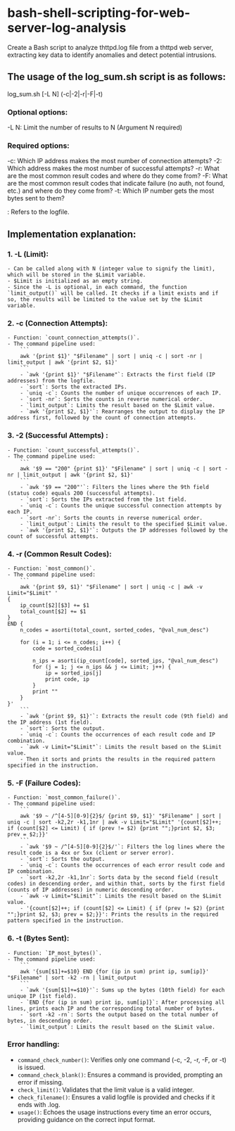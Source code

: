 # bash-shell-scripting-for-web-server-log-analysis
Create a Bash script to analyze thttpd.log file from a thttpd web server, extracting key data to identify anomalies and detect potential intrusions.

## The usage of the log_sum.sh script is as follows:

log_sum.sh [-L N] (-c|-2|-r|-F|-t) <filename>

### Optional options:
-L N: Limit the number of results to N (Argument N required)

### Required options:
-c: Which IP address makes the most number of connection attempts?
-2: Which address makes the most number of successful attempts?
-r: What are the most common result codes and where do they come from?
-F: What are the most common result codes that indicate failure (no auth, not found, etc.) and where do they come from?
-t: Which IP number gets the most bytes sent to them?

<filename>: Refers to the logfile.

## Implementation explanation:

### 1.  -L (Limit):
    - Can be called along with N (integer value to signify the limit), which will be stored in the $Limit variable.
    - $Limit is initialized as an empty string.
    - Since the -L is optional, in each command, the function `limit_output()` will be called. It checks if a limit exists and if so, the results will be limited to the value set by the $Limit variable.

### 2. -c (Connection Attempts):
    - Function: `count_connection_attempts()`.
    - The command pipeline used:
        ```
        awk '{print $1}' "$Filename" | sort | uniq -c | sort -nr | limit_output | awk '{print $2, $1}'
        ``` 
        - `awk '{print $1}' "$Filename"`: Extracts the first field (IP addresses) from the logfile.
        - `sort`: Sorts the extracted IPs.
        - `uniq -c`: Counts the number of unique occurrences of each IP.
        - `sort -nr`: Sorts the counts in reverse numerical order.
        - `limit_output`: Limits the result based on the $Limit value.
        - `awk '{print $2, $1}'`: Rearranges the output to display the IP address first, followed by the count of connection attempts.

### 3. -2 (Successful Attempts) :
    - Function: `count_successful_attempts()`.
    - The command pipeline used:
        ```
        awk '$9 == "200" {print $1}' "$Filename" | sort | uniq -c | sort -nr | limit_output | awk '{print $2, $1}'
        ```    
        - `awk '$9 == "200"'`: Filters the lines where the 9th field (status code) equals 200 (successful attempts).
        - `sort`: Sorts the IPs extracted from the 1st field.
        - `uniq -c`: Counts the unique successful connection attempts by each IP.
        - `sort -nr`: Sorts the counts in reverse numerical order.
        - `limit_output`: Limits the result to the specified $Limit value.
        - `awk '{print $2, $1}'`: Outputs the IP addresses followed by the count of successful attempts.

### 4. -r (Common Result Codes):
    - Function: `most_common()`.
    - The command pipeline used:
        ```
        awk '{print $9, $1}' "$Filename" | sort | uniq -c | awk -v Limit="$Limit" '
    {
        ip_count[$2][$3] += $1
        total_count[$2] += $1
    }
    END {
        n_codes = asorti(total_count, sorted_codes, "@val_num_desc")

        for (i = 1; i <= n_codes; i++) {
            code = sorted_codes[i]

            n_ips = asorti(ip_count[code], sorted_ips, "@val_num_desc")
            for (j = 1; j <= n_ips && j <= Limit; j++) {
                ip = sorted_ips[j]
                print code, ip
            }
            print ""
        }
    }'
        ```    
        - `awk '{print $9, $1}'`: Extracts the result code (9th field) and the IP address (1st field).
        - `sort`: Sorts the output.
        - `uniq -c`: Counts the occurrences of each result code and IP combination.
        - `awk -v Limit="$Limit"`: Limits the result based on the $Limit value.
        - Then it sorts and prints the results in the required pattern specified in the instruction.

### 5. -F (Failure Codes):
    - Function: `most_common_failure()`.
    - The command pipeline used:
        ```
        awk '$9 ~ /^[4-5][0-9]{2}$/ {print $9, $1}' "$Filename" | sort | uniq -c | sort -k2,2r -k1,1nr | awk -v Limit="$Limit" '{count[$2]++; if (count[$2] <= Limit) { if (prev != $2) {print "";}print $2, $3; prev = $2;}}'
        ``` 
        - `awk '$9 ~ /^[4-5][0-9]{2}$/'`: Filters the log lines where the result code is a 4xx or 5xx (client or server error).
        - `sort`: Sorts the output.
        - `uniq -c`: Counts the occurrences of each error result code and IP combination.
        - `sort -k2,2r -k1,1nr`: Sorts data by the second field (result codes) in descending order, and within that, sorts by the first field (counts of IP addresses) in numeric descending order.
        - `awk -v Limit="$Limit"`: Limits the result based on the $Limit value.
        - '{count[$2]++; if (count[$2] <= Limit) { if (prev != $2) {print "";}print $2, $3; prev = $2;}}': Prints the results in the required pattern specified in the instruction.

### 6. -t (Bytes Sent):
    - Function: `IP_most_bytes()`.
    - The command pipeline used:
        ```
        awk '{sum[$1]+=$10} END {for (ip in sum) print ip, sum[ip]}' "$Filename" | sort -k2 -rn | limit_output
        ``` 
        - `awk '{sum[$1]+=$10}'`: Sums up the bytes (10th field) for each unique IP (1st field).
        - `END {for (ip in sum) print ip, sum[ip]}`: After processing all lines, prints each IP and the corresponding total number of bytes.
        - `sort -k2 -rn`: Sorts the output based on the total number of bytes, in descending order.
        - `limit_output`: Limits the result based on the $Limit value.

### Error handling:
- `command_check_number()`: Verifies only one command (-c, -2, -r, -F, or -t) is issued.
- `command_check_blank()`: Ensures a command is provided, prompting an error if missing.
- `check_limit()`: Validates that the limit value is a valid integer.
- `check_filename()`: Ensures a valid logfile is provided and checks if it ends with .log.
- `usage()`: Echoes the usage instructions every time an error occurs, providing guidance on the correct input format.
